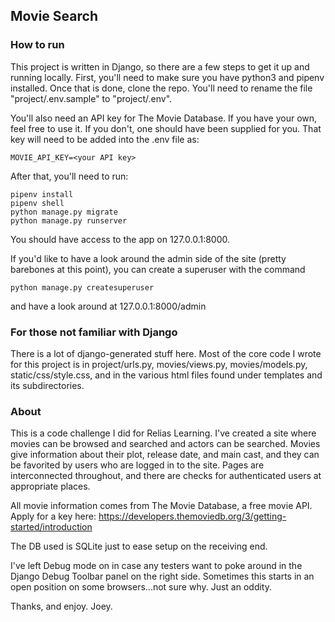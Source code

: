 ## Movie Search 

### How to run

This project is written in Django, so there are a few steps to get it up and running locally.  First, you'll need to make sure you have python3 and pipenv installed.  Once that is done, clone the repo.  You'll need to rename the file "project/.env.sample" to "project/.env".

You'll also need an API key for The Movie Database.  If you have your own, feel free to use it.  If you don't, one should have been supplied for you.  That key will need to be added into the .env file as:

    MOVIE_API_KEY=<your API key>

After that, you'll need to run:

    pipenv install
    pipenv shell
    python manage.py migrate
    python manage.py runserver

You should have access to the app on 127.0.0.1:8000.

If you'd like to have a look around the admin side of the site (pretty barebones at this point), you can create a superuser with the command

    python manage.py createsuperuser

and have a look around at 127.0.0.1:8000/admin


### For those not familiar with Django

There is a lot of django-generated stuff here.  Most of the core code I wrote for this project is in project/urls.py, movies/views.py, movies/models.py, static/css/style.css, and in the various html files found under templates and its subdirectories.


### About

This is a code challenge I did for Relias Learning.  I've created a site where movies can be browsed and searched and actors can be searched.  Movies give information about their plot, release date, and main cast, and they can be favorited by users who are logged in to the site.  Pages are interconnected throughout, and there are checks for authenticated users at appropriate places.  

All movie information comes from The Movie Database, a free movie API.  Apply for a key here:  https://developers.themoviedb.org/3/getting-started/introduction

The DB used is SQLite just to ease setup on the receiving end.  

I've left Debug mode on in case any testers want to poke around in the Django Debug Toolbar panel on the right side.  Sometimes this starts in an open position on some browsers...not sure why.  Just an oddity.

Thanks, and enjoy.
Joey.
